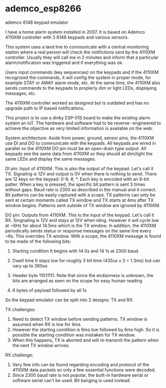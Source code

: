# ademco_esp8266
ademco 6148 keypad emulator

I have a home alarm system installed in 2007. It is based on Ademco 4110XM controller with 3 6148 keypads and various sensors.

This system uses a land line to communicate with a central monitoring station where a real person will check the notifictions sent 
by the 4110XM controller. Usually they will call me in 2 minutes and inform that a particular alarm/notification was triggered and 
if everything was ok.

Users input commands (key sequencies) on the keypads and if the 4110XM recognized the commands, it will config the system in 
proper mode, for example STAY or AWAY alarm mode, etc. At the same time, the 4110XM also sends commands to the keypads to proplerly
dim or light LEDs, displaying messages, etc.

The 4110XM controller worked as designed but is outdated and has no upgrade path to IP based notifications.

This project is to use a dinky ESP-01S board to make the existing alarm system an IoT. The hardware and software had to be reverse-
engineered to achieve the objective as very limited information is available on the web.

System architecture:
Aside from power, ground, sensor pins, the 4110XM use DI and DO to communicate with the keypads. All keypads are wired in parallel
so the 4110XM DO pin must be an open-drain type output. All keypads see the same data from 4110XM so they should all dim/light the 
same LEDs and display the same messages.

DI pin: Input of 4110XM. This is also the output of the keypad. Let's call it TX. Signaling is 12V and output is 0V when there is 
nothing to send. There are 12 keys on the keypad: 0-9, #, *. Each key is encoded with an 8-bit patter. When a key is pressed, the 
specific bit pattern is sent 3 times without gaps. Baud rate is 2300 as described in the manual and it correct. Bit patterns can be 
easily captured with a scope. TX patterns can only be sent at certain moments called TX window and TX starts at 4ms after TX window
begins. Patterns sent outside of TX window are ignored by 4110XM.

DO pin: Outputs from 4110XM. This is the input of the keypad. Let's call it RX. Singnaling is 12V and stays at 12V when iding. 
However it will cycle low at ~6Hz for about 14.5ms which is the TX window. In addition, the 4110XM periodically sends status or
response messages on the same line every ~6s. This overrides TX window. With a scope, the 4110XM message is found to be made of the 
following bits:

1. Starting condition
   It begins with 14 0s and 14 1s at 2300 baud.

2. Dwell time
   It stays low for roughly 3 bit time (435us x 3 = 1.3ms) but can vary up to 360us

3. Header byte
   11011111. Note that since the endianness is unknown, the bits are arranged as seen on the scope for easy human reading

4. 6 bytes of payload followed by all 1s

So the keypad emulator can be split into 2 designs: TX and RX.

TX challenges:
1. Need to detect TX window before sending patterns. TX window is assumed when RX is low for 4ms.
2. However the starting condition is 6ms low followed by 6ms high. So it is possible the starting condition was mistaken for TX window.
3. When this happens, TX is aborted and will re-transmit the pattern when the next TX window arrives.

RX challenge:
1. Very few info can be found regarding encoding and protocol of the 4110XM data packets so only a few essential functions were decoded.
2. Since 2300 baud rate is not popular, the built-in hardware serial or software serial can't be used. Bit banging is used instead. 


